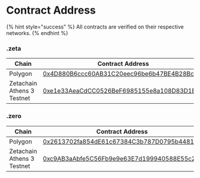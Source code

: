 # Contract Address



{% hint style="success" %}
All contracts are verified on their respective networks.
{% endhint %}

### .zeta

<table><thead><tr><th width="275">Chain</th><th>Contract Address</th></tr></thead><tbody><tr><td>Polygon</td><td><a href="https://polygonscan.com/address/0x4D880B6ccc60AB31C20eec96be6b47BE4B28Bc2A">0x4D880B6ccc60AB31C20eec96be6b47BE4B28Bc2A</a></td></tr><tr><td>Zetachain Athens 3 Testnet</td><td><a href="https://zetachain-athens-3.blockscout.com/token/0xe1e33AeaCdCC0526BeF6985155e8a108D83D1B61">0xe1e33AeaCdCC0526BeF6985155e8a108D83D1B61</a></td></tr></tbody></table>

### .zero

<table><thead><tr><th width="275">Chain</th><th>Contract Address</th></tr></thead><tbody><tr><td>Polygon </td><td><a href="https://polygonscan.com/address/0x2613702fa854dE61c67384C3b787D0795b4481a0">0x2613702fa854dE61c67384C3b787D0795b4481a0</a></td></tr><tr><td>Zetachain Athens 3 Testnet</td><td><a href="https://zetachain-athens-3.blockscout.com/token/0xc9AB3aAbfe5C56Fb9e9e63E7d199940588E55c24">0xc9AB3aAbfe5C56Fb9e9e63E7d199940588E55c24</a></td></tr></tbody></table>

